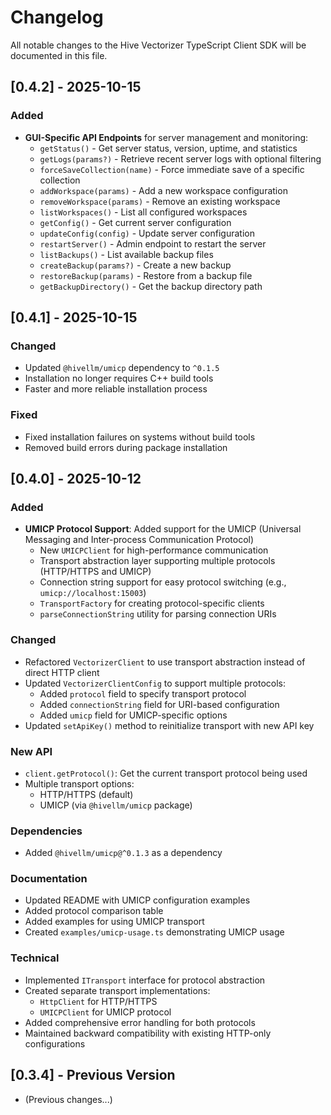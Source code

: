 # Changelog

All notable changes to the Hive Vectorizer TypeScript Client SDK will be documented in this file.

## [0.4.2] - 2025-10-15

### Added
- **GUI-Specific API Endpoints** for server management and monitoring:
  - `getStatus()` - Get server status, version, uptime, and statistics
  - `getLogs(params?)` - Retrieve recent server logs with optional filtering
  - `forceSaveCollection(name)` - Force immediate save of a specific collection
  - `addWorkspace(params)` - Add a new workspace configuration
  - `removeWorkspace(params)` - Remove an existing workspace
  - `listWorkspaces()` - List all configured workspaces
  - `getConfig()` - Get current server configuration
  - `updateConfig(config)` - Update server configuration
  - `restartServer()` - Admin endpoint to restart the server
  - `listBackups()` - List available backup files
  - `createBackup(params?)` - Create a new backup
  - `restoreBackup(params)` - Restore from a backup file
  - `getBackupDirectory()` - Get the backup directory path

## [0.4.1] - 2025-10-15

### Changed
- Updated `@hivellm/umicp` dependency to `^0.1.5`
- Installation no longer requires C++ build tools
- Faster and more reliable installation process

### Fixed
- Fixed installation failures on systems without build tools
- Removed build errors during package installation

## [0.4.0] - 2025-10-12

### Added
- **UMICP Protocol Support**: Added support for the UMICP (Universal Messaging and Inter-process Communication Protocol)
  - New `UMICPClient` for high-performance communication
  - Transport abstraction layer supporting multiple protocols (HTTP/HTTPS and UMICP)
  - Connection string support for easy protocol switching (e.g., `umicp://localhost:15003`)
  - `TransportFactory` for creating protocol-specific clients
  - `parseConnectionString` utility for parsing connection URIs

### Changed
- Refactored `VectorizerClient` to use transport abstraction instead of direct HTTP client
- Updated `VectorizerClientConfig` to support multiple protocols:
  - Added `protocol` field to specify transport protocol
  - Added `connectionString` field for URI-based configuration
  - Added `umicp` field for UMICP-specific options
- Updated `setApiKey()` method to reinitialize transport with new API key

### New API
- `client.getProtocol()`: Get the current transport protocol being used
- Multiple transport options:
  - HTTP/HTTPS (default)
  - UMICP (via `@hivellm/umicp` package)

### Dependencies
- Added `@hivellm/umicp@^0.1.3` as a dependency

### Documentation
- Updated README with UMICP configuration examples
- Added protocol comparison table
- Added examples for using UMICP transport
- Created `examples/umicp-usage.ts` demonstrating UMICP usage

### Technical
- Implemented `ITransport` interface for protocol abstraction
- Created separate transport implementations:
  - `HttpClient` for HTTP/HTTPS
  - `UMICPClient` for UMICP protocol
- Added comprehensive error handling for both protocols
- Maintained backward compatibility with existing HTTP-only configurations

## [0.3.4] - Previous Version
- (Previous changes...)

